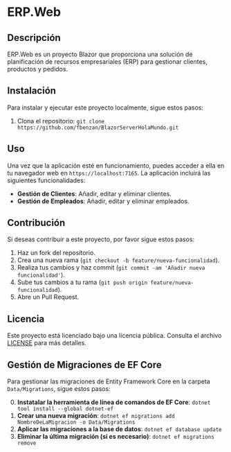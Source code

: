 ﻿# ERP.Web

## Descripción
ERP.Web es un proyecto Blazor que proporciona una solución de planificación de recursos empresariales (ERP) para gestionar clientes, productos y pedidos.

## Instalación
Para instalar y ejecutar este proyecto localmente, sigue estos pasos:

1. Clona el repositorio:
`git clone https://github.com/fbenzan/BlazorServerHolaMundo.git`
## Uso
Una vez que la aplicación esté en funcionamiento, puedes acceder a ella en tu navegador web en `https://localhost:7165`. La aplicación incluirá las siguientes funcionalidades:

- **Gestión de Clientes**: Añadir, editar y eliminar clientes.
- **Gestión de Empleados**: Añadir, editar y eliminar empleados.

## Contribución
Si deseas contribuir a este proyecto, por favor sigue estos pasos:

1. Haz un fork del repositorio.
2. Crea una nueva rama (`git checkout -b feature/nueva-funcionalidad`).
3. Realiza tus cambios y haz commit (`git commit -am 'Añadir nueva funcionalidad'`).
4. Sube tus cambios a tu rama (`git push origin feature/nueva-funcionalidad`).
5. Abre un Pull Request.

## Licencia
Este proyecto está licenciado bajo una licencia pública. Consulta el archivo [LICENSE](LICENSE) para más detalles.

## Gestión de Migraciones de EF Core
Para gestionar las migraciones de Entity Framework Core en la carpeta `Data/Migrations`, sigue estos pasos:

0. **Instatalar la herramienta de línea de comandos de EF Core**:
`dotnet tool install --global dotnet-ef`
1. **Crear una nueva migración**:
`dotnet ef migrations add NombreDeLaMigracion -o Data/Migrations`
2. **Aplicar las migraciones a la base de datos**:
`dotnet ef database update`
3. **Eliminar la última migración (si es necesario)**:
`dotnet ef migrations remove`
 